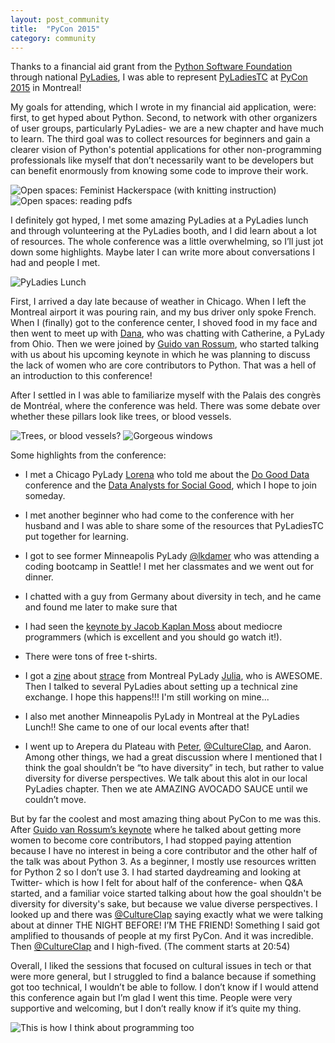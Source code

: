 ```yaml
---
layout: post_community
title:  "PyCon 2015"
category: community
---
```


Thanks to a financial aid grant from the [Python Software Foundation](https://www.python.org/psf/) through national [PyLadies](http://www.pyladies.com/), I was able to represent [PyLadiesTC](http://www.meetup.com/PyLadiesTC/) at [PyCon 2015](https://us.pycon.org/2015/) in Montreal!

My goals for attending, which I wrote in my financial aid application, were: first, to get hyped about Python. Second, to network with other organizers of user groups, particularly PyLadies- we are a new chapter and have much to learn. The third goal was to collect resources for beginners and gain a clearer vision of Python's potential applications for other non-programming professionals like myself that don’t necessarily want to be developers but can benefit enormously from knowing some code to improve their work.

![Open spaces: Feminist Hackerspace (with knitting instruction)](/images/2015/pycon-feminist-hackerspace.jpg)
![Open spaces: reading pdfs](/images/2015/pycon-pdf-parse.jpg)

I definitely got hyped, I met some amazing PyLadies at a PyLadies lunch and through volunteering at the PyLadies booth, and I did learn about a lot of resources. The whole conference was a little overwhelming, so I’ll just jot down some highlights. Maybe later I can write more about conversations I had and people I met.

![PyLadies Lunch](/images/2015/pycon-pyladies-lunch.jpg)

First, I arrived a day late because of weather in Chicago. When I left the Montreal airport it was pouring rain, and my bus driver only spoke French. When I (finally) got to the conference center, I shoved food in my face and then went to meet up with [Dana](https://twitter.com/DanaKE?lang=en), who was chatting with Catherine, a PyLady from Ohio. Then we were joined by [Guido van Rossum](https://twitter.com/gvanrossum), who started talking with us about his upcoming keynote in which he was planning to discuss the lack of women who are core contributors to Python. That was a hell of an introduction to this conference! 

After I settled in I was able to familiarize myself with the Palais des congrès de Montréal, where the conference was held. There was some debate over whether these pillars look like trees, or blood vessels.

![Trees, or blood vessels?](/images/2015/pycon-convention-center.jpg)
![Gorgeous windows](/images/2015/pycon-convention-center2.jpg)

Some highlights from the conference:

* I met a Chicago PyLady [Lorena](https://twitter.com/loooorenanicole) who told me about the [Do Good Data](http://www.dogooddata.com/) conference and the [Data Analysts for Social Good](http://dataanalystsforsocialgood.com/), which I hope to join someday.

* I met another beginner who had come to the conference with her husband and I was able to share some of the resources that PyLadiesTC put together for learning.

* I got to see former Minneapolis PyLady [@lkdamer](https://twitter.com/lkdamer) who was attending a coding bootcamp in Seattle! I met her classmates and we went out for dinner.

* I chatted with a guy from Germany about diversity in tech, and he came and found me later to make sure that 

* I had seen the [keynote by Jacob Kaplan Moss](https://www.youtube.com/watch?v=hIJdFxYlEKE) about mediocre programmers (which is excellent and you should go watch it!).

* There were tons of free t-shirts.

* I got a [zine](http://jvns.ca/blog/2015/04/14/strace-zine/) about [strace](http://linux.die.net/man/1/strace) from Montreal PyLady [Julia](https://twitter.com/b0rk), who is AWESOME. Then I talked to several PyLadies about setting up a technical zine exchange. I hope this happens!!! I'm still working on mine...

* I also met another Minneapolis PyLady in Montreal at the PyLadies Lunch!! She came to one of our local events after that!

* I went up to Arepera du Plateau with [Peter](https://twitter.com/maestrofjp), [@CultureClap](https://twitter.com/CultureClap), and Aaron. Among other things, we had a great discussion where I mentioned that I think the goal shouldn’t be “to have diversity” in tech, but rather to value diversity for diverse perspectives. We talk about this alot in our local PyLadies chapter. Then we ate AMAZING AVOCADO SAUCE until we couldn’t move.

But by far the coolest and most amazing thing about PyCon to me was this. After [Guido van Rossum’s keynote](https://www.youtube.com/watch?v=G-uKNd5TSBw) where he talked about getting more women to become core contributors, I had stopped paying attention because I have no interest in being a core contributor and the other half of the talk was about Python 3. As a beginner, I mostly use resources written for Python 2 so I don’t use 3. I had started daydreaming and looking at Twitter- which is how I felt for about half of the conference- when Q&A started, and a familiar voice started talking about how the goal shouldn't be diversity for diversity's sake, but because we value diverse perspectives. I looked up and there was [@CultureClap](https://twitter.com/CultureClap) saying exactly what we were talking about at dinner THE NIGHT BEFORE! I’M THE FRIEND! Something I said got amplified to thousands of people at my first PyCon. And it was incredible. Then [@CultureClap](https://twitter.com/CultureClap) and I high-fived. (The comment starts at 20:54)


Overall, I liked the sessions that focused on cultural issues in tech or that were more general, but I struggled to find a balance because if something got too technical, I wouldn’t be able to follow. I don’t know if I would attend this conference again but I’m glad I went this time. People were very supportive and welcoming, but I don’t really know if it’s quite my thing.

![This is how I think about programming too](/images/2015/pycon-owl.jpg)

